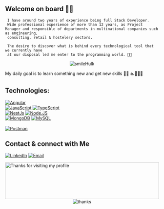## Welcome on board 👩‍🚀

     I have around two years of experience being full Stack Developer.
     Wide professional experience of more than 12 years, as Project Manager and responsible of departments in multinational companies such as engineering,
     consulting, retail & hostelery sectors.

     The desire to discover what is behind every technological tool that we currently have
     at our disposal led me enter to the programming world. 👀📎

<div align="center">
   <img alt="smileHulk" src="https://user-images.githubusercontent.com/78548192/172897501-615a8143-93e2-46ce-9353-c7b9e6f3e7bd.gif"/>
</div>

My daily goal is to learn something new and get new skills 
                         👨‍💻 🏊🏋️‍♀️🚴

 ## Technologies:  
     
[![Angular](https://img.shields.io/badge/Angular-FF0000?style=for-the-badge&logo=Angular&logoColor=white&labelColor=101010)]()
</br>
[![JavaScript](https://img.shields.io/badge/JavaScript-F7DF1E?style=for-the-badge&logo=javascript&logoColor=white&labelColor=101010)]()
[![TypeScript](https://img.shields.io/badge/TypeScript-0095D5?style=for-the-badge&logo=TypeScript&logoColor=white&labelColor=101010)]()
</br>
[![NestJs](https://img.shields.io/badge/NestJs-EC5252?style=for-the-badge&logo=NestJs&logoColor=white&labelColor=101010)]()
[![Node.JS](https://img.shields.io/badge/Node.JS-339933?style=for-the-badge&logo=node.js&logoColor=white&labelColor=101010)]()
</br>
[![MongoDB](https://img.shields.io/badge/MongoDB-47A248?style=for-the-badge&logo=mongodb&logoColor=white&labelColor=101010)]()
[![MySQL](https://img.shields.io/badge/MySQL-4479A1?style=for-the-badge&logo=mysql&logoColor=white&labelColor=101010)]()
</br>  
[![Postman](https://img.shields.io/badge/Postman-FA7343?style=for-the-badge&logo=Postman&logoColor=white&labelColor=101010)]()

## Contact & connect with Me 
[![LinkedIn](https://img.shields.io/badge/LinkedIn-Vittorio_Adesso-0077B5?style=for-the-badge&logo=linkedin&logoColor=white&labelColor=101010)](https://www.linkedin.com/in/vittoadesso)
[![Email](https://img.shields.io/badge/Personal-Email-D14836?style=for-the-badge&logo=gmail&logoColor=white&labelColor=101010)](mailto:adessovittorio8@gmail.com)
</br>

<img height="120" alt="Thanks for visiting my profile" width="100%" src="https://raw.githubusercontent.com/BrunnerLivio/brunnerlivio/master/images/marquee.svg" />

<div align="center">
   <img alt="thanks" src="https://user-images.githubusercontent.com/78548192/172897165-136a03ee-712c-4b0d-9638-40f0c43b5135.gif"/>
</div>
